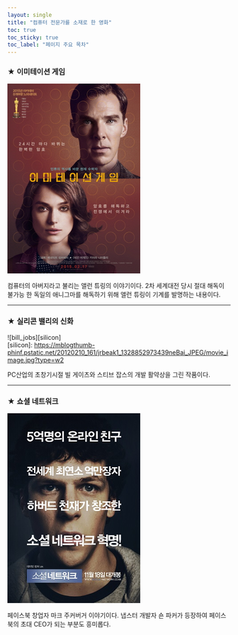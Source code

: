 ```yaml
---
layout: single
title: "컴퓨터 전문가를 소재로 한 영화" 
toc: true
toc_sticky: true
toc_label: "페이지 주요 목차"
---
```

### ★ 이미테이션 게임
![allen](/assets/images/movie1.jpg)

컴퓨터의 아버지라고 불리는 앨런 튜링의 이야기이다. 2차 세계대전 당시 절대 해독이 불가능
한 독일의 애니그마를 해독하기 위해 앨런 튜링이 기계를 발명하는 내용이다.

---
### ★ 실리콘 밸리의 신화
![bill_jobs][silicon] <br>
[silicon]:
https://mblogthumb-phinf.pstatic.net/20120210_161/jrbeak1_1328852973439neBai_JPEG/movie_image.jpg?type=w2

PC산업의 초창기시절 빌 게이츠와 스티브 잡스의 개발 활약상을 그린 작품이다.

---
### ★ 쇼셜 네트워크
[![mark](/assets/images/movie3.jpg "더 자세한 내용을 원하시면 방문해 보세요")](https://topclass.chosun.com/board/view.asp?catecode=J&tnu=201901100028)

페이스북 창업자 마크 주커버거 이야기이다. 냅스터 개발자 숀 파커가 등장하여 페이스북의 초대 CEO가 되는 부분도 흥미롭다.
